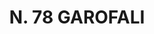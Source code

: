 ---
title: "N. 78 GAROFALI"
plant-name: "N. 78"
plant-number: "078"
plant-xml: "/assets/xml/plant078.xml"
plant-title: "N. 78 GAROFALI"
plant-taxon-link: ""
plant-taxon-link: ""
layout: single-xml
---